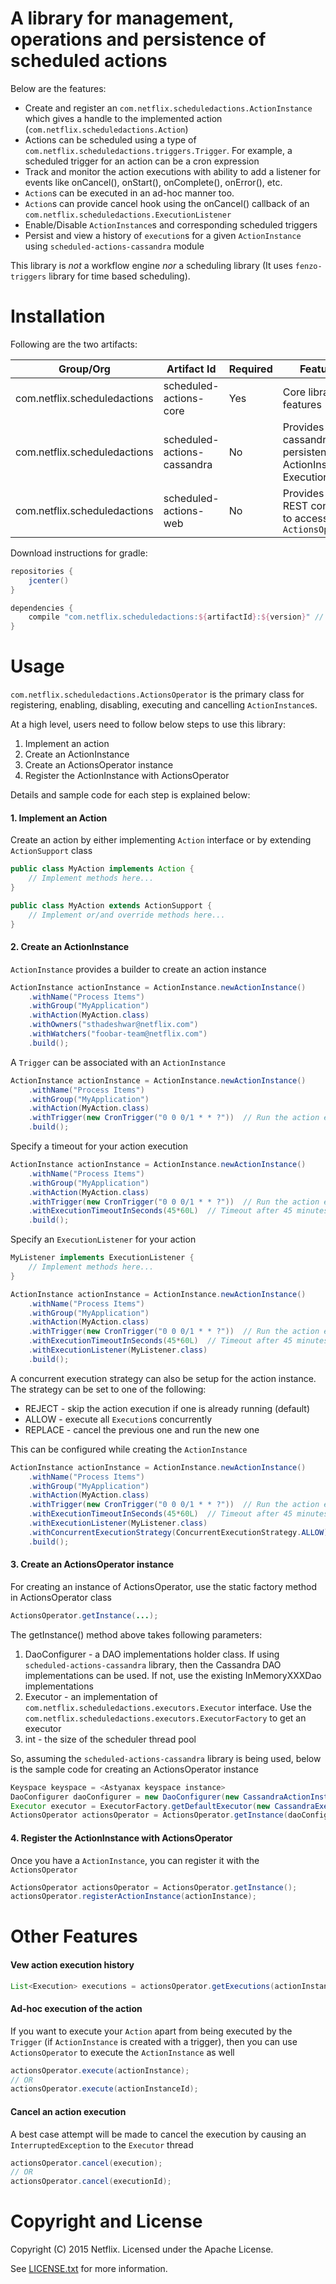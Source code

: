A library for management, operations and persistence of scheduled actions
=

Below are the features:

* Create and register an ```com.netflix.scheduledactions.ActionInstance``` which gives a handle to the implemented action (```com.netflix.scheduledactions.Action```)
* Actions can be scheduled using a type of ```com.netflix.scheduledactions.triggers.Trigger```. For example, a scheduled trigger for an action can be a cron expression
* Track and monitor the action executions with ability to add a listener for events like onCancel(), onStart(), onComplete(), onError(), etc.
* ```Action```s can be executed in an ad-hoc manner too.
* ```Action```s can provide cancel hook using the onCancel() callback of an ```com.netflix.scheduledactions.ExecutionListener```
* Enable/Disable ```ActionInstance```s and corresponding scheduled triggers
* Persist and view a history of ```execution```s for a given ```ActionInstance``` using ```scheduled-actions-cassandra``` module

This library is *not* a workflow engine *nor* a scheduling library (It uses ```fenzo-triggers``` library for time based scheduling).

Installation
=

Following are the two artifacts:

| Group/Org                     | Artifact Id                   | Required | Features                                                           |
| ----------------------------- | ----------------------------- | -------- | ------------------------------------------------------------------ |
| com.netflix.scheduledactions  | scheduled-actions-core        | Yes      | Core library features                                              |
| com.netflix.scheduledactions  | scheduled-actions-cassandra   | No       | Provides cassandra persistence for ActionInstance, Execution, etc. |
| com.netflix.scheduledactions  | scheduled-actions-web         | No       | Provides spring REST controller to access the ```ActionsOperator``` |

Download instructions for gradle:

```groovy
repositories {
    jcenter()
}

dependencies {
    compile "com.netflix.scheduledactions:${artifactId}:${version}" // For example: compile "com.netflix.scheduledactions:scheduled-actions-core:0.3"
}
```

Usage
=

```com.netflix.scheduledactions.ActionsOperator``` is the primary class for registering, enabling, disabling, executing and cancelling ```ActionInstance```s.

At a high level, users need to follow below steps to use this library:

1. Implement an action
2. Create an ActionInstance
3. Create an ActionsOperator instance
4. Register the ActionInstance with ActionsOperator

Details and sample code for each step is explained below:

#### 1. Implement an Action ####

Create an action by either implementing ```Action``` interface or by extending ```ActionSupport``` class

```java
public class MyAction implements Action {
    // Implement methods here...
}
```

```java
public class MyAction extends ActionSupport {
    // Implement or/and override methods here...
}
```

#### 2. Create an ActionInstance ####

```ActionInstance``` provides a builder to create an action instance

```java
ActionInstance actionInstance = ActionInstance.newActionInstance()
    .withName("Process Items")
    .withGroup("MyApplication")
    .withAction(MyAction.class)
    .withOwners("sthadeshwar@netflix.com")
    .withWatchers("foobar-team@netflix.com")
    .build();
```

A ```Trigger``` can be associated with an ```ActionInstance```

```java
ActionInstance actionInstance = ActionInstance.newActionInstance()
    .withName("Process Items")
    .withGroup("MyApplication")
    .withAction(MyAction.class)
    .withTrigger(new CronTrigger("0 0 0/1 * * ?"))  // Run the action every hour
    .build();
```

Specify a timeout for your action execution

```java
ActionInstance actionInstance = ActionInstance.newActionInstance()
    .withName("Process Items")
    .withGroup("MyApplication")
    .withAction(MyAction.class)
    .withTrigger(new CronTrigger("0 0 0/1 * * ?"))  // Run the action every hour
    .withExecutionTimeoutInSeconds(45*60L)  // Timeout after 45 minutes
    .build();
```

Specify an ```ExecutionListener``` for your action

```java
MyListener implements ExecutionListener {
    // Implement methods here...
}

ActionInstance actionInstance = ActionInstance.newActionInstance()
    .withName("Process Items")
    .withGroup("MyApplication")
    .withAction(MyAction.class)
    .withTrigger(new CronTrigger("0 0 0/1 * * ?"))  // Run the action every hour
    .withExecutionTimeoutInSeconds(45*60L)  // Timeout after 45 minutes
    .withExecutionListener(MyListener.class)
    .build();
```

A concurrent execution strategy can also be setup for the action instance. The strategy can be set to one of the following:
* REJECT - skip the action execution if one is already running (default)
* ALLOW - execute all ```Execution```s concurrently
* REPLACE - cancel the previous one and run the new one

This can be configured while creating the ```ActionInstance```

```java
ActionInstance actionInstance = ActionInstance.newActionInstance()
    .withName("Process Items")
    .withGroup("MyApplication")
    .withAction(MyAction.class)
    .withTrigger(new CronTrigger("0 0 0/1 * * ?"))  // Run the action every hour
    .withExecutionTimeoutInSeconds(45*60L)  // Timeout after 45 minutes
    .withExecutionListener(MyListener.class)
    .withConcurrentExecutionStrategy(ConcurrentExecutionStrategy.ALLOW)
    .build();
```
#### 3. Create an ActionsOperator instance ####

For creating an instance of ActionsOperator, use the static factory method in ActionsOperator class

```java
ActionsOperator.getInstance(...);
```

The getInstance() method above takes following parameters:

1. DaoConfigurer - a DAO implementations holder class. If using ```scheduled-actions-cassandra``` library, then the Cassandra DAO implementations
can be used. If not, use the existing InMemoryXXXDao implementations
2. Executor - an implementation of ```com.netflix.scheduledactions.executors.Executor``` interface. Use the ```com.netflix.scheduledactions.executors.ExecutorFactory```
to get an executor
3. int - the size of the scheduler thread pool

So, assuming the ```scheduled-actions-cassandra``` library is being used, below is the sample code for creating an ActionsOperator instance

```java
Keyspace keyspace = <Astyanax keyspace instance>
DaoConfigurer daoConfigurer = new DaoConfigurer(new CassandraActionInstanceDao(keyspace), new CassandraTriggerDao(keyspace))
Executor executor = ExecutorFactory.getDefaultExecutor(new CassandraExecutionDao(keyspace), 20)     // 20 is the thread pool size for the executor
ActionsOperator actionsOperator = ActionsOperator.getInstance(daoConfigurer, executor, 20)
```

#### 4. Register the ActionInstance with ActionsOperator ####

Once you have a ```ActionInstance```, you can register it with the ```ActionsOperator```

```java
ActionsOperator actionsOperator = ActionsOperator.getInstance();
actionsOperator.registerActionInstance(actionInstance);
```

Other Features
=

#### Vew action execution history ####

```java
List<Execution> executions = actionsOperator.getExecutions(actionInstance.getId());
```

#### Ad-hoc execution of the action ####

If you want to execute your ```Action``` apart from being executed by the ```Trigger``` (if ```ActionInstance``` is created with a trigger), then
you can use ```ActionsOperator``` to execute the ```ActionInstance``` as well

```java
actionsOperator.execute(actionInstance);
// OR
actionsOperator.execute(actionInstanceId);
```

#### Cancel an action execution ####

A best case attempt will be made to cancel the execution by causing an ```InterruptedException``` to the ```Executor``` thread

```java
actionsOperator.cancel(execution);
// OR
actionsOperator.cancel(executionId);
```

Copyright and License
=

Copyright (C) 2015 Netflix. Licensed under the Apache License.

See [LICENSE.txt](https://github.com/spinnaker/scheduled-actions/blob/master/LICENSE.txt) for more information.
